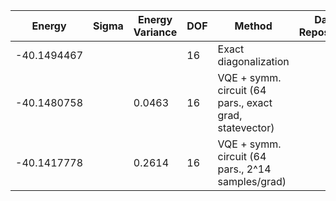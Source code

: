 | Energy      | Sigma   | Energy Variance   | DOF | Method                                                       | Data Repository |
|-------------|---------|-------------------|-----|--------------------------------------------------------------|-----------------|
| -40.1494467 |         |                   | 16  | Exact diagonalization                                        |                 |
| -40.1480758 |         | 0.0463            | 16  | VQE + symm. circuit (64 pars., exact grad, statevector)      |                 |
| -40.1417778 |         | 0.2614            | 16  | VQE + symm. circuit (64 pars., 2^14 samples/grad)            |                 |
